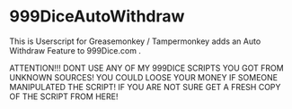 # 999DiceAutoWithdraw

This is Userscript for Greasemonkey / Tampermonkey adds an Auto Withdraw Feature to 999Dice.com .

ATTENTION!!! DONT USE ANY OF MY 999DICE SCRIPTS YOU GOT FROM UNKNOWN SOURCES! YOU COULD LOOSE YOUR MONEY IF SOMEONE MANIPULATED THE
SCRIPT! IF YOU ARE NOT SURE GET A FRESH COPY OF THE SCRIPT FROM HERE!

